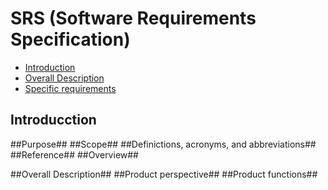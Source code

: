 # SRS (Software Requirements Specification)

  - [Introduction](#Introduction)
  - [Overall Description](#Overal-description)
  - [Specific requirements](#Specific-requirements)
  
  ## Introducction ##
  
  ##Purpose##
  ##Scope##
  ##Definictions, acronyms, and abbreviations##
  ##Reference##
  ##Overview##
  
  ##Overall Description##
  ##Product perspective##
  ##Product functions##
